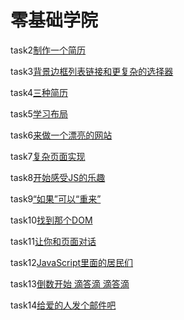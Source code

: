 # 零基础学院

task2[制作一个简历](https://zmysb.github.io/ife-2018/%E9%9B%B6%E5%9F%BA%E7%A1%80%E5%AD%A6%E9%99%A2/task2.html)

task3[背景边框列表链接和更复杂的选择器](https://zmysb.github.io/ife-2018/%E9%9B%B6%E5%9F%BA%E7%A1%80%E5%AD%A6%E9%99%A2/task3.html)

task4[三种简历](https://zmysb.github.io/ife-2018/%E9%9B%B6%E5%9F%BA%E7%A1%80%E5%AD%A6%E9%99%A2/task4.html)

task5[学习布局](https://zmysb.github.io/ife-2018/%E9%9B%B6%E5%9F%BA%E7%A1%80%E5%AD%A6%E9%99%A2/task5.html)

task6[来做一个漂亮的网站](https://zmysb.github.io/ife-2018/%E9%9B%B6%E5%9F%BA%E7%A1%80%E5%AD%A6%E9%99%A2/task6.html)

task7[复杂页面实现](https://zmysb.github.io/ife-2018/%E9%9B%B6%E5%9F%BA%E7%A1%80%E5%AD%A6%E9%99%A2/task7.html)

task8[开始感受JS的乐趣](https://zmysb.github.io/ife-2018/%E9%9B%B6%E5%9F%BA%E7%A1%80%E5%AD%A6%E9%99%A2/task8.html)

task9[“如果”可以“重来”](https://zmysb.github.io/ife-2018/%E9%9B%B6%E5%9F%BA%E7%A1%80%E5%AD%A6%E9%99%A2/task9.html)

task10[找到那个DOM](https://zmysb.github.io/ife-2018/%E9%9B%B6%E5%9F%BA%E7%A1%80%E5%AD%A6%E9%99%A2/task10.html)

task11[让你和页面对话](https://zmysb.github.io/ife-2018/%E9%9B%B6%E5%9F%BA%E7%A1%80%E5%AD%A6%E9%99%A2/task11.html)

task12[JavaScript里面的居民们](https://zmysb.github.io/ife-2018/%E9%9B%B6%E5%9F%BA%E7%A1%80%E5%AD%A6%E9%99%A2/task12.html)

task13[倒数开始 滴答滴 滴答滴](https://zmysb.github.io/ife-2018/%E9%9B%B6%E5%9F%BA%E7%A1%80%E5%AD%A6%E9%99%A2/task13.html)

task14[给爱的人发个邮件吧](https://zmysb.github.io/ife-2018/%E9%9B%B6%E5%9F%BA%E7%A1%80%E5%AD%A6%E9%99%A2/task14.html)